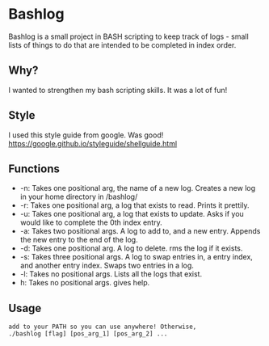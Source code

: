 # Bashlog
Bashlog is a small project in BASH scripting to keep track of logs - small lists of things to do that are intended to be completed in index order.

## Why?
I wanted to strengthen my bash scripting skills. It was a lot of fun!

## Style
I used this style guide from google. Was good!
https://google.github.io/styleguide/shellguide.html

## Functions
- -n: Takes one positional arg, the name of a new log. 
    Creates a new log in your home directory in /bashlog/
- -r: Takes one positional arg, a log that exists to read.
    Prints it prettily.
- -u: Takes one positional arg, a log that exists to update. Asks if you
    would like to complete the 0th index entry.
- -a: Takes two positional args. A log to add to, and a new entry.
    Appends the new entry to the end of the log.
- -d: Takes one positional arg. A log to delete.
    rms the log if it exists.
- -s: Takes three positional args. A log to swap entries in, a entry index, and another entry index. 
    Swaps two entries in a log. 
- -l: Takes no positional args.
    Lists all the logs that exist.
- h: Takes no positional args.
    gives help.

## Usage
    add to your PATH so you can use anywhere! Otherwise, 
    ./bashlog [flag] [pos_arg_1] [pos_arg_2] ... 